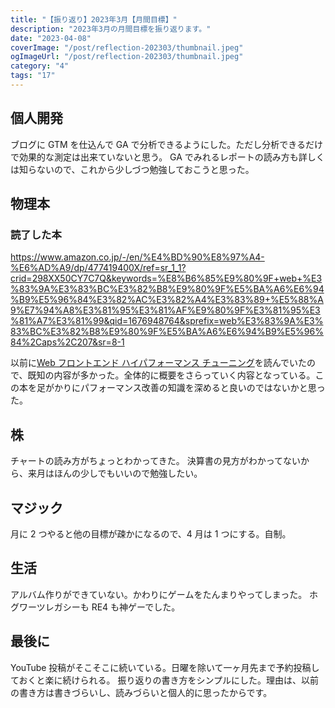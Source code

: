 ```yaml
---
title: "【振り返り】2023年3月【月間目標】"
description: "2023年3月の月間目標を振り返ります。"
date: "2023-04-08"
coverImage: "/post/reflection-202303/thumbnail.jpeg"
ogImageUrl: "/post/reflection-202303/thumbnail.jpeg"
category: "4"
tags: "17"
---
```


## **個人開発**

ブログに GTM を仕込んで GA で分析できるようにした。ただし分析できるだけで効果的な測定は出来ていないと思う。
GA でみれるレポートの読み方も詳しくは知らないので、これから少しづつ勉強しておこうと思った。

## **物理本**

### 読了した本

https://www.amazon.co.jp/-/en/%E4%BD%90%E8%97%A4-%E6%AD%A9/dp/477419400X/ref=sr_1_1?crid=298XX50CY7C7Q&keywords=%E8%B6%85%E9%80%9F+web+%E3%83%9A%E3%83%BC%E3%82%B8%E9%80%9F%E5%BA%A6%E6%94%B9%E5%96%84%E3%82%AC%E3%82%A4%E3%83%89+%E5%88%A9%E7%94%A8%E3%81%95%E3%81%AF%E9%80%9F%E3%81%95%E3%81%A7%E3%81%99&qid=1676948764&sprefix=web%E3%83%9A%E3%83%BC%E3%82%B8%E9%80%9F%E5%BA%A6%E6%94%B9%E5%96%84%2Caps%2C207&sr=8-1

以前に[Web フロントエンド ハイパフォーマンス チューニング](https://www.amazon.co.jp/-/en/%E4%B9%85%E4%BF%9D%E7%94%B0-%E5%85%89%E5%89%87/dp/4774189677/ref=pd_vtp_h_pd_vtp_h_sccl_3/355-9346314-6817948?pd_rd_w=KufHs&content-id=amzn1.sym.cbe5b1af-8663-4a63-8153-1f9ef8eb65e4&pf_rd_p=cbe5b1af-8663-4a63-8153-1f9ef8eb65e4&pf_rd_r=Q7VA00K6A4GXG6PG8PKP&pd_rd_wg=DZSL5&pd_rd_r=a689fda2-104c-42ec-9a37-19f179b63da2&pd_rd_i=4774189677&psc=1)を読んでいたので、既知の内容が多かった。全体的に概要をさらっていく内容となっている。この本を足がかりにパフォーマンス改善の知識を深めると良いのではないかと思った。

## **株**

チャートの読み方がちょっとわかってきた。
決算書の見方がわかってないから、来月はほんの少しでもいいので勉強したい。

## **マジック**

月に 2 つやると他の目標が疎かになるので、4 月は 1 つにする。自制。

## **生活**

アルバム作りができていない。かわりにゲームをたんまりやってしまった。
ホグワーツレガシーも RE4 も神ゲーでした。

## **最後に**

YouTube 投稿がそこそこに続いている。日曜を除いて一ヶ月先まで予約投稿しておくと楽に続けられる。
振り返りの書き方をシンプルにした。理由は、以前の書き方は書きづらいし、読みづらいと個人的に思ったからです。
